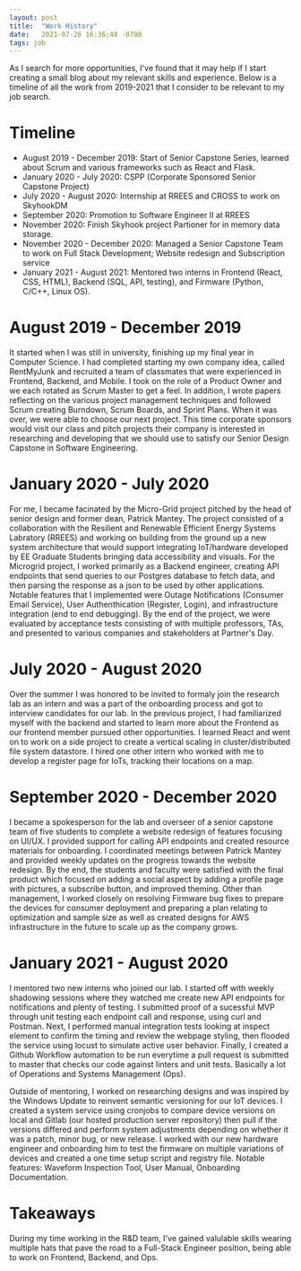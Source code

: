 ```yaml
---
layout: post
title:  "Work History"
date:   2021-07-26 16:36:48 -0700
tags: job
---
```


As I search for more opportunities, I've found that it may help if I start creating a small blog about my relevant skills and experience.
Below is a timeline of all the work from 2019-2021 that I consider to be relevant to my job search.

# Timeline

- August 2019 - December 2019: Start of Senior Capstone Series, learned about Scrum and various frameworks such as React and Flask.
- January 2020 - July 2020: CSPP (Corporate Sponsored Senior Capstone Project)
- July 2020 - August 2020: Internship at RREES and CROSS to work on SkyhookDM
- September 2020: Promotion to Software Engineer II at RREES
- November 2020: Finish Skyhook project Partioner for in memory data storage.
- November 2020 - December 2020: Managed a Senior Capstone Team to work on Full Stack Development; Website redesign and Subscription service
- January 2021 - August 2021: Mentored two interns in Frontend (React, CSS, HTML), Backend (SQL, API, testing), and Firmware (Python, C/C++, Linux OS).

# August 2019 - December 2019
It started when I was still in university, finishing up my final year in Computer Science. I had completed starting my own company idea, called RentMyJunk and recruited
a team of classmates that were experienced in Frontend, Backend, and Mobile. I took on the role of a Product Owner and we each rotated as Scrum Master to get a feel.
In addition, I wrote papers reflecting on the various project management techniques and followed Scrum creating Burndown, Scrum Boards, and Sprint Plans.
When it was over, we were able to choose our next project. This time corporate sponsors would visit our class and pitch projects their company is interested in researching and developing that we should use to satisfy our Senior Design Capstone in Software Engineering.

# January 2020 - July 2020
For me, I became facinated by the Micro-Grid project pitched by the head of senior design and former dean, Patrick Mantey. The project consisted of a collaboration with the Resilient and Renewable Efficient Energy Systems Labratory (RREES) and working on building from the ground up a new system architecture that would support integrating IoT/hardware developed by EE Graduate Students bringing data accessibility and visuals. For the Microgrid project, I worked primarily as a Backend engineer, creating API endpoints that send queries to our Postgres database to fetch data, and then parsing the response as a json to be used by other applications. Notable features that I implemented were Outage Notifications (Consumer Email Service), User Authenthication (Register, Login), and infrastructure integration (end to end debugging). By the end of the project, we were evaluated by acceptance tests consisting of with multiple professors, TAs, and presented to various companies and stakeholders at Partner's Day.

# July 2020 - August 2020
Over the summer I was honored to be invited to formaly join the research lab as an intern and was a part of the onboarding process and got to interview candidates for our lab. In the previous project, I had familiarized myself with the backend and started to learn more about the Frontend as our frontend member pursued other opportunities. I learned React and went on to work on a side project to create a vertical scaling in cluster/distributed file system datastore. I hired one other intern who worked with me to develop a register page for IoTs, tracking their locations on a map.

# September 2020 - December 2020
I became a spokesperson for the lab and overseer of a senior capstone team of five students to complete a website redesign of features focusing on UI/UX. I provided support for calling API endpoints and created resource materials for onboarding. I coordinated meetings between Patrick Mantey and provided weekly updates on the progress towards the website redesign. By the end, the students and faculty were satisfied with the final product which focused on adding a social aspect by adding a profile page with pictures, a subscribe button, and improved theming. Other than management, I worked closely on resolving Firmware bug fixes to prepare the devices for consumer deployment and preparing a plan relating to optimization and sample size as well as created designs for AWS infrastructure in the future to scale up as the company grows.

# January 2021 - August 2020
I mentored two new interns who joined our lab. I started off with weekly shadowing sessions where they watched me create new API endpoints for notifications and plenty of testing. I submitted proof of a sucessful MVP through unit testing each endpoint call and response, using curl and Postman. Next, I performed manual integration tests looking at inspect element to confirm the timing and review the webpage styling, then flooded the service using locust to simulate active user behavior. Finally, I created a Github Workflow automation to be run everytime a pull request is submitted to master that checks our code against linters and unit tests. Basically a lot of Operations and Systems Management (Ops).

Outside of mentoring, I worked on researching designs and was inspired by the Windows Update to reinvent semantic versioning for our IoT devices. I created a system service using cronjobs to compare device versions on local and Gitlab (our hosted production server repository) then pull if the versions differed and perform system adjustments depending on whether it was a patch, minor bug, or new release. I worked with our new hardware engineer and onboarding him to test the firmware on multiple variations of devices and created a one time setup script and registry file. Notable features: Waveform Inspection Tool, User Manual, Onboarding Documentation.

# Takeaways
During my time working in the R&D team, I've gained valulable skills wearing multiple hats that pave the road to a Full-Stack Engineer position, being able to work on Frontend, Backend, and Ops.